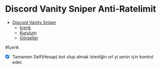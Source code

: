 # Discord Vanity Sniper Anti-Ratelimit

- [Discord Vanity Sniper](#discord-vanity-sniper-anti-ratelimit)
    - [İçerik](#içerik)
    - [Kurulum](#setup)
    - [Görseller](#görseller)


#İçerik
- [x] Tamamen Self(Hesap) bot olup almak isteidğin url yi senin için kontrol eder.
